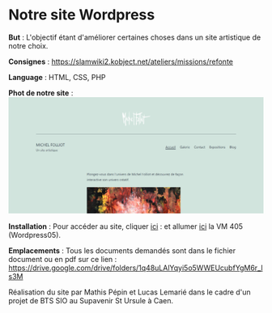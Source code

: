 # Notre site Wordpress

**But** : L'objectif étant d'améliorer certaines choses dans un site artistique de notre choix.

**Consignes** : https://slamwiki2.kobject.net/ateliers/missions/refonte

**Language** : HTML, CSS, PHP

**Phot de notre site** : ![Screenshot](document/site.png)

**Installation** : Pour accéder au site, cliquer [ici](http://62.210.83.115:11206/wordpress/) :
et allumer [ici](https://62.210.83.115:8006/) la VM 405 (Wordpress05).

**Emplacements** : Tous les documents demandés sont dans le fichier document ou en pdf sur ce lien : https://drive.google.com/drive/folders/1q48uLAlYqyi5o5WWEUcubfYgM6r_ls3M

Réalisation du site par Mathis Pépin et Lucas Lemarié dans le cadre d'un projet de BTS SIO au Supavenir St Ursule à Caen.
